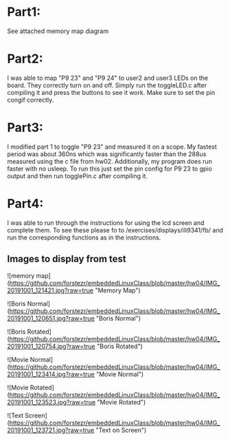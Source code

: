 Part1:
================================
See attached memory map diagram

Part2:
================================
I was able to map "P9 23" and "P9 24" to user2 and user3 LEDs on the board. They correctly turn on and off.
Simply run the toggleLED.c after compiling it and press the buttons to see it work. Make sure to set the pin congif correctly.

Part3:
================================
I modified part 1 to toggle "P9 23" and measured it on a scope.
My fastest period was about 360ns which was significantly faster than the 288us measured using the c file from hw02.
Additionally, my program does run faster with no usleep.
To run this just set the pin config for P9 23 to gpio output and then run togglePin.c after compiling it.

Part4:
================================
I was able to run through the instructions for using the lcd screen and complete them.
To see these please fo to /exercises/displays/ili9341/fb/ and run the corresponding functions as in the instructions.

## Images to display from test
![memory map]
(https://github.com/forstezr/embeddedLinuxClass/blob/master/hw04/IMG_20191001_121421.jpg?raw=true "Memory Map")

![Boris Normal]
(https://github.com/forstezr/embeddedLinuxClass/blob/master/hw04/IMG_20191001_120651.jpg?raw=true "Boris Normal")

![Boris Rotated]
(https://github.com/forstezr/embeddedLinuxClass/blob/master/hw04/IMG_20191001_120754.jpg?raw=true "Boris Rotated")

![Movie Normal]
(https://github.com/forstezr/embeddedLinuxClass/blob/master/hw04/IMG_20191001_123414.jpg?raw=true "Movie Normal")

![Movie Rotated]
(https://github.com/forstezr/embeddedLinuxClass/blob/master/hw04/IMG_20191001_123523.jpg?raw=true "Movie Rotated")

![Text Screen]
(https://github.com/forstezr/embeddedLinuxClass/blob/master/hw04/IMG_20191001_123721.jpg?raw=true "Text on Screen")
